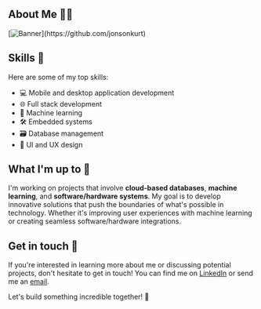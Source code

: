 ## About Me 🧑‍💻

[![Banner]([https://user-images.githubusercontent.com/55541726/221497066-851309d1-5915-4474-9a16-1df8e49d5ccb.png](https://user-images.githubusercontent.com/55541726/221498429-81b8dcef-e046-48ce-82ac-6182da9a9446.gif))](https://github.com/jonsonkurt)

## Skills 🚀

Here are some of my top skills:

- 💻 Mobile and desktop application development
- 🌐 Full stack development
- 🤖 Machine learning
- 🛠️ Embedded systems
- 🗃️ Database management
- 🎨 UI and UX design

## What I'm up to 🤔

I'm working on projects that involve **cloud-based databases**, **machine learning**, and **software/hardware systems**. My goal is to develop innovative solutions that push the boundaries of what's possible in technology. Whether it's improving user experiences with machine learning or creating seamless software/hardware integrations.

## Get in touch 📩

If you're interested in learning more about me or discussing potential projects, don't hesitate to get in touch! You can find me on [LinkedIn](https://www.linkedin.com/in/kurt-jalen-jonson-149874137) or send me an [email](mailto:kurtjalen.jonson@cvsu.edu.ph).

Let's build something incredible together! 🚀
